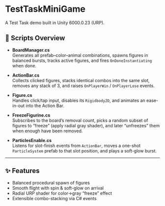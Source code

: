 # TestTaskMiniGame

A Test Task demo built in Unity 6000.0.23 (URP).

## 📝 Scripts Overview

- **BoardManager.cs**  
  Generates all prefab–color–animal combinations, spawns figures in balanced bursts, tracks active figures, and fires `OnDoneInstantiating` when done.

- **ActionBar.cs**  
  Collects clicked figures, stacks identical combos into the same slot, removes any stack of 3, and raises `OnPlayerWin` / `OnPlayerLose` events.

- **Figure.cs**  
  Handles click/tap input, disables its `Rigidbody2D`, and animates an ease-in-out into the Action Bar.

- **FreezeFigurine.cs**  
  Subscribes to the board’s removal count, picks a random subset of figures to “freeze” (apply radial gray shader), and later “unfreezes” them when enough have been removed.

- **ParticlesEnable.cs**  
  Listens for slot-finish events from `ActionBar`, moves a one-shot `ParticleSystem` prefab to that slot position, and plays a soft-glow burst.

---



## ✨ Features

- Balanced procedural spawn of figures  
- Smooth flight with spin & soft-glow on arrival  
- Radial URP shader for color→gray “freeze” effect  
- Extensible combo-stacking via C# events  
